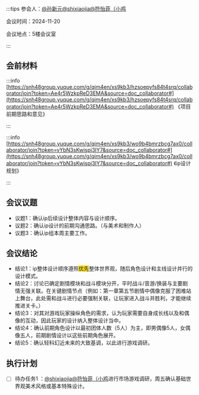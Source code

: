:::tips
参会人：[@孙新元](undefined/dghxd4sy)[@shixiaojia](undefined/shixiaojia-0usvi)[@符怡菲（小鸡](undefined/fuyifeixiaoji)

会议时间：2024-11-20

会议地点：5楼会议室

:::

## 会前材料 
:::info
[https://snh48group.yuque.com/g/qim4en/xs9kb3/hzsoepyfs84t4srq/collaborator/join?token=Ae4r5WzkpReD3EMA&source=doc_collaborator#](https://snh48group.yuque.com/g/qim4en/xs9kb3/hzsoepyfs84t4srq/collaborator/join?token=Ae4r5WzkpReD3EMA&source=doc_collaborator#) 《项目前期思路和意见》

:::

:::info
[https://snh48group.yuque.com/g/qim4en/xs9kb3/wo9b4bmrzbcg7ax0/collaborator/join?token=vYbN3sKwispj3IY7&source=doc_collaborator#](https://snh48group.yuque.com/g/qim4en/xs9kb3/wo9b4bmrzbcg7ax0/collaborator/join?token=vYbN3sKwispj3IY7&source=doc_collaborator#) 《ip设计规划》

:::

## 会议议题
+ 议题1：确认ip后续设计整体内容与设计顺序。
+ 议题2：确认ip设计的前期沟通思路。（与美术和制作人）
+ 议题3：确认ip组本周主要工作。

## 会议结论
+ 结论1：ip整体设计顺序遵照<font style="background-color:#FBDE28;">优先</font>整体世界观，随后角色设计和主线设计并行的设计模式。
+ 结论2：讨论已确定剧情模块和战斗模块分开，平时战斗/音游/换装与主要剧情无强关联。在关键剧情节点（例如：第一章第五节剧情中偶像克服了困难站上舞台，此处需和战斗进行必要强制关联，让玩家进入战斗并胜利，才能继续推进关卡。）
+ 结论3：对其对游戏玩家操纵角色的需求，认为玩家需要自身成长线以及和偶像的互动，因此玩家的设计纳入整体设计当中。
+ 结论4：确认前期角色设计以最初团体人数（5人）为主，即男偶像5人，女偶像五人，前期剧情设计以这些前期角色展开。
+ 结论5：确认轻科幻近未来的大致基调，以此进行游戏调研。

## 执行计划
- [ ] 待办任务1 ：[@shixiaojia](undefined/shixiaojia-0usvi)[@符怡菲（小鸡](undefined/fuyifeixiaoji)进行市场游戏调研，周五确认基础世界观美术风格或基本特殊设计。



